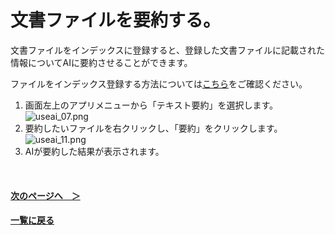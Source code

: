 # 文書ファイルを要約する。
文書ファイルをインデックスに登録すると、登録した文書ファイルに記載された情報についてAIに要約させることができます。
<br>

ファイルをインデックス登録する方法については[こちら](IndexRegister.md)をご確認ください。


1. 画面左上のアプリメニューから「テキスト要約」を選択します。<br>
![useai_07.png](/img/UseAI_07.png)<br>
1. 要約したいファイルを右クリックし、「要約」をクリックします。<br>
![useai_11.png](/img/UseAI_11.png)<br>
1. AIが要約した結果が表示されます。

<br>

#### [次のページへ&emsp;＞](Translation.md)
#### [一覧に戻る](UseAI.md)